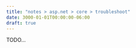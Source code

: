 ```yaml
---
title: "notes > asp.net > core > troubleshoot"
date: 3000-01-01T00:00:00-06:00
draft: true
---
```


TODO...
